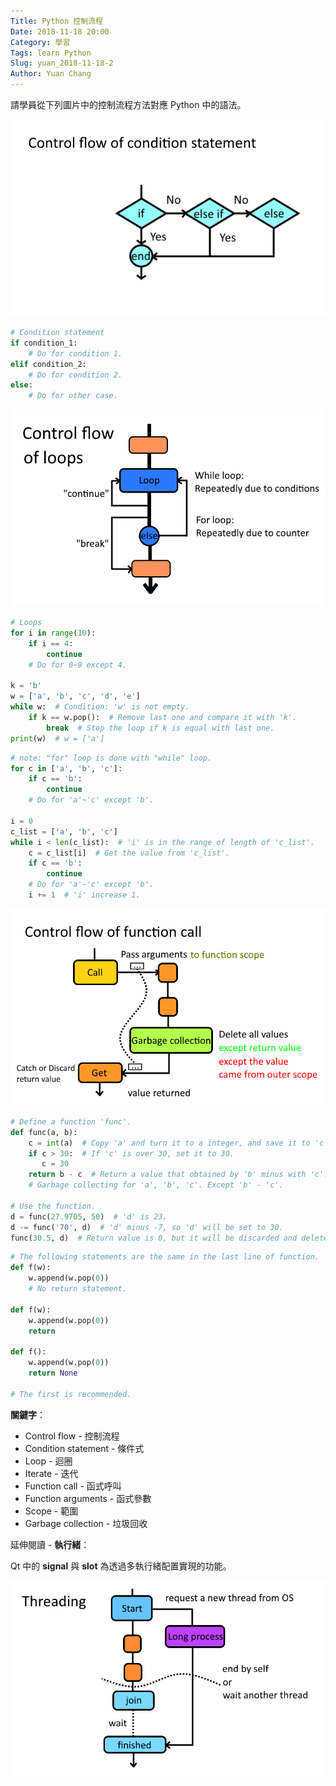 ```yaml
---
Title: Python 控制流程
Date: 2018-11-18 20:00
Category: 學習
Tags: learn Python
Slug: yuan_2018-11-18-2
Author: Yuan Chang
---
```


請學員從下列圖片中的控制流程方法對應 Python 中的語法。

<!-- PELICAN_END_SUMMARY -->

![condition](../data/images/condition.png)

```python
# Condition statement
if condition_1:
    # Do for condition 1.
elif condition_2:
    # Do for condition 2.
else:
    # Do for other case.
```

![loop](../data/images/loop.png)

```python
# Loops
for i in range(10):
    if i == 4:
        continue
    # Do for 0~9 except 4.

k = 'b'
w = ['a', 'b', 'c', 'd', 'e']
while w:  # Condition: 'w' is not empty.
    if k == w.pop():  # Remove last one and compare it with 'k'.
        break  # Stop the loop if k is equal with last one.
print(w)  # w = ['a']
```

```python
# note: "for" loop is done with "while" loop.
for c in ['a', 'b', 'c']:
    if c == 'b':
        continue
    # Do for 'a'~'c' except 'b'.

i = 0
c_list = ['a', 'b', 'c']
while i < len(c_list):  # 'i' is in the range of length of 'c_list'.
    c = c_list[i]  # Get the value from 'c_list'.
    if c == 'b':
        continue
    # Do for 'a'~'c' except 'b'.
    i += 1  # 'i' increase 1.
```

![function](../data/images/function.png)

```python
# Define a function 'func'.
def func(a, b):
    c = int(a)  # Copy 'a' and turn it to a integer, and save it to 'c'.
    if c > 30:  # If 'c' is over 30, set it to 30.
       c = 30
    return b - c  # Return a value that obtained by 'b' minus with 'c'.
    # Garbage collecting for 'a', 'b', 'c'. Except 'b' - 'c'.

# Use the function.
d = func(27.9705, 50)  # 'd' is 23.
d -= func('70', d)  # 'd' minus -7, so 'd' will be set to 30.
func(30.5, d)  # Return value is 0, but it will be discarded and deleted.
```

```python
# The following statements are the same in the last line of function.
def f(w):
    w.append(w.pop(0))
    # No return statement.

def f(w):
    w.append(w.pop(0))
    return

def f():
    w.append(w.pop(0))
    return None

# The first is recommended.
```

**關鍵字**：

+ Control flow - 控制流程
+ Condition statement - 條件式
+ Loop - 迴圈
+ Iterate - 迭代
+ Function call - 函式呼叫
+ Function arguments - 函式參數
+ Scope - 範圍
+ Garbage collection - 垃圾回收

延伸閱讀 - **執行緒**：

Qt 中的 **signal** 與 **slot** 為透過多執行緒配置實現的功能。

![threading](../data/images/threading.png)

